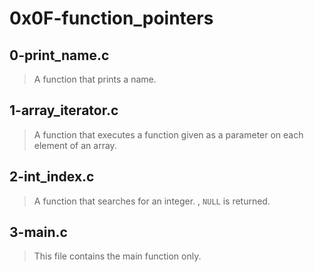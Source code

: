 # 0x0F-function_pointers

## 0-print_name.c
> A function that prints a name.
## 1-array_iterator.c
> A function that executes a function given as a parameter on each element of an array.
## 2-int_index.c
> A function that searches for an integer.
, ``` NULL ``` is returned.
## 3-main.c
> This file contains the main function only.


